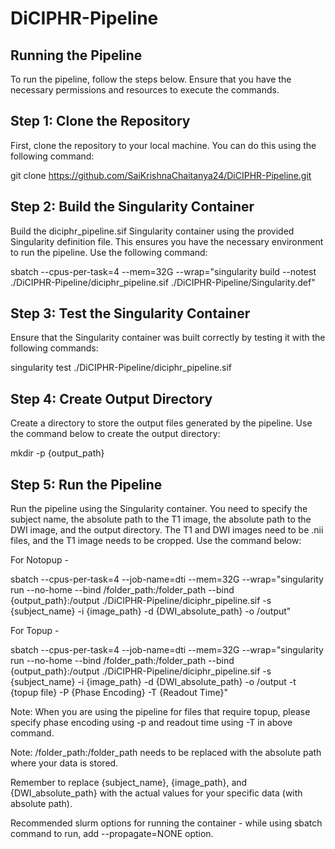 # DiCIPHR-Pipeline

## Running the Pipeline
To run the pipeline, follow the steps below. Ensure that you have the necessary permissions and resources to execute the commands.
 
## Step 1: Clone the Repository
First, clone the repository to your local machine. You can do this using the following command:
 
git clone https://github.com/SaiKrishnaChaitanya24/DiCIPHR-Pipeline.git
 
## Step 2: Build the Singularity Container
Build the diciphr_pipeline.sif Singularity container using the provided Singularity definition file. This ensures you have the necessary environment to run the pipeline. Use the following command:
 
sbatch --cpus-per-task=4 --mem=32G --wrap="singularity build --notest ./DiCIPHR-Pipeline/diciphr_pipeline.sif ./DiCIPHR-Pipeline/Singularity.def"

## Step 3: Test the Singularity Container

Ensure that the Singularity container was built correctly by testing it with the following commands:

singularity test ./DiCIPHR-Pipeline/diciphr_pipeline.sif 
 
## Step 4: Create Output Directory
Create a directory to store the output files generated by the pipeline. Use the command below to create the output directory:
 
mkdir -p {output_path}
 
## Step 5: Run the Pipeline
Run the pipeline using the Singularity container. You need to specify the subject name, the absolute path to the T1 image, the absolute path to the DWI image, and the output directory. The T1 and DWI images need to be .nii files, and the T1 image needs to be cropped. Use the command below:
 
For Notopup -

sbatch --cpus-per-task=4 --job-name=dti --mem=32G --wrap="singularity run --no-home --bind /folder_path:/folder_path --bind {output_path}:/output ./DiCIPHR-Pipeline/diciphr_pipeline.sif -s {subject_name} -i {image_path} -d {DWI_absolute_path} -o /output"

For Topup -

sbatch --cpus-per-task=4 --job-name=dti --mem=32G --wrap="singularity run --no-home --bind /folder_path:/folder_path --bind {output_path}:/output ./DiCIPHR-Pipeline/diciphr_pipeline.sif -s {subject_name} -i {image_path} -d {DWI_absolute_path} -o /output -t {topup file} -P {Phase Encoding} -T {Readout Time}"

Note: When you are using the pipeline for files that require topup, please specify phase encoding using -p and readout time using -T in above command.
 
Note: /folder_path:/folder_path needs to be replaced with the absolute path where your data is stored.
 
Remember to replace {subject_name}, {image_path}, and {DWI_absolute_path} with the actual values for your specific data (with absolute path).

Recommended slurm options for running the container - while using sbatch command to run, add --propagate=NONE option.
